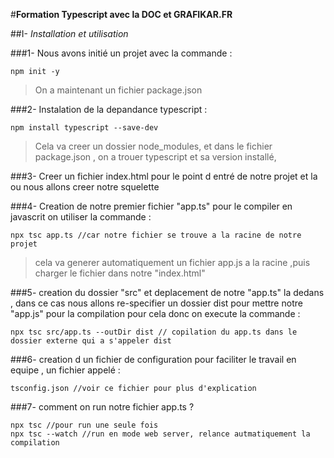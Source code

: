 #**Formation Typescript avec la DOC et GRAFIKAR.FR**

##I- *Installation et utilisation*

###1- Nous avons initié un projet avec la commande : 
```
npm init -y
```
>On a maintenant un fichier package.json

###2- Instalation de la depandance typescript : 
```
npm install typescript --save-dev
```
>Cela va creer un dossier node_modules, et dans le fichier package.json , on a trouer typescript et sa version installé, 

###3- Creer un fichier index.html pour le point d entré de notre projet et la ou nous allons creer notre squelette 

###4- Creation de notre premier fichier "app.ts" pour le compiler en javascrit on utiliser la commande : 
```
npx tsc app.ts //car notre fichier se trouve a la racine de notre projet
```
>cela va generer automatiquement un fichier app.js a la racine ,puis charger le fichier dans notre "index.html"

###5- creation du dossier "src" et deplacement de notre "app.ts" la dedans , dans ce cas nous allons re-specifier un dossier dist pour mettre notre "app.js" pour la compilation pour cela donc on execute la commande : 
```
npx tsc src/app.ts --outDir dist // copilation du app.ts dans le dossier externe qui a s'appeler dist
```

###6- creation d un fichier de configuration pour faciliter le travail en equipe , un fichier appelé : 
```
tsconfig.json //voir ce fichier pour plus d'explication
```
###7- comment on run notre fichier app.ts ? 
```
npx tsc //pour run une seule fois 
npx tsc --watch //run en mode web server, relance autmatiquement la compilation
```
